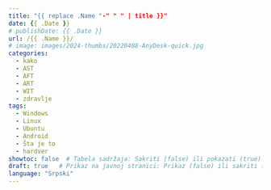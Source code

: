 ```yaml
---
title: "{{ replace .Name "-" " " | title }}"
date: {{ .Date }}
# publishDate: {{ .Date }}
url: /{{ .Name }}/
# image: images/2024-thumbs/20220408-AnyDesk-quick.jpg
categories: 
  - kako
  - AST
  - AFT
  - ART
  - WIT
  - zdravlje
tags: 
  - Windows
  - Linux
  - Ubuntu
  - Android
  - Šta je to
  - hardver
showtoc: false  # Tabela sadržaja: Sakriti (false) ili pokazati (true).
draft: true   # Prikaz na javnoj stranici: Prikaz (false) ili sakriti (true).
language: "Srpski"
---
```




<!--*(Kliknite na pojedinačni korak ili trougao da bi sakrili ili prikazali detalje (slike, informacije, ...))*

{{< collapse summary="**Korak 1:** TEXTHERE" openByDefault=true >}}

   

{{< /collapse >}}

*(Ovaj tutorijal je napravljen sa 64-bitnim Windows 11 24H2)*

[]( "Kliknite/tapnite, da otvorite stranicu!")
![](/images/social-logos/X.png)

{{< figure align=center src="/images/Brave/Brave_sl_-_shrani_povezavo_kao_reg_fajl.jpeg" >}}

## Video verzija

*(..2025, 18:00 / 06:00 PM, vremenska zona: CEST / UTC+2 / GMT+2)*

{{< youtube "O1DA0HpFK-4" >}}

{{< rawhtml >}}
<p style="color:green;text-align:center;">Hello World!</p>
{{< /rawhtml >}}

{{< notice info >}}
  TEXT
{{< /notice >}}

{{< notice note >}}
  TEXT
{{< /notice >}}

{{< notice tip >}}
  TEXT
{{< /notice >}}

{{< notice warning >}}
  TEXT
{{< /notice >}}

-->